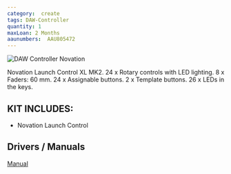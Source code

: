 ```yaml
---
category:  create
tags: DAW-Controller
quantity: 1
maxLoan: 2 Months
aaunumbers:  AAU805472
---
```

![DAW Controller Novation](/assets/images/equip/novation.png)

Novation Launch Control XL MK2. 24 x Rotary controls with LED lighting. 8 x Faders: 60 mm. 24 x Assignable buttons. 2 x Template buttons. 26 x LEDs in the keys.
## KIT INCLUDES:
-  Novation Launch Control

## Drivers / Manuals
[Manual](https://downloads.novationmusic.com/novation/launch/launch-control-xl-mk1mk2)



